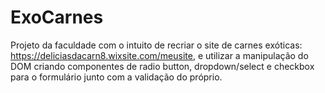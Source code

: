 # ExoCarnes
Projeto da faculdade com o intuito de recriar o site de carnes exóticas: https://deliciasdacarn8.wixsite.com/meusite, e utilizar a manipulação do DOM criando componentes de radio button, dropdown/select e checkbox para o formulário junto com a validação do próprio.

